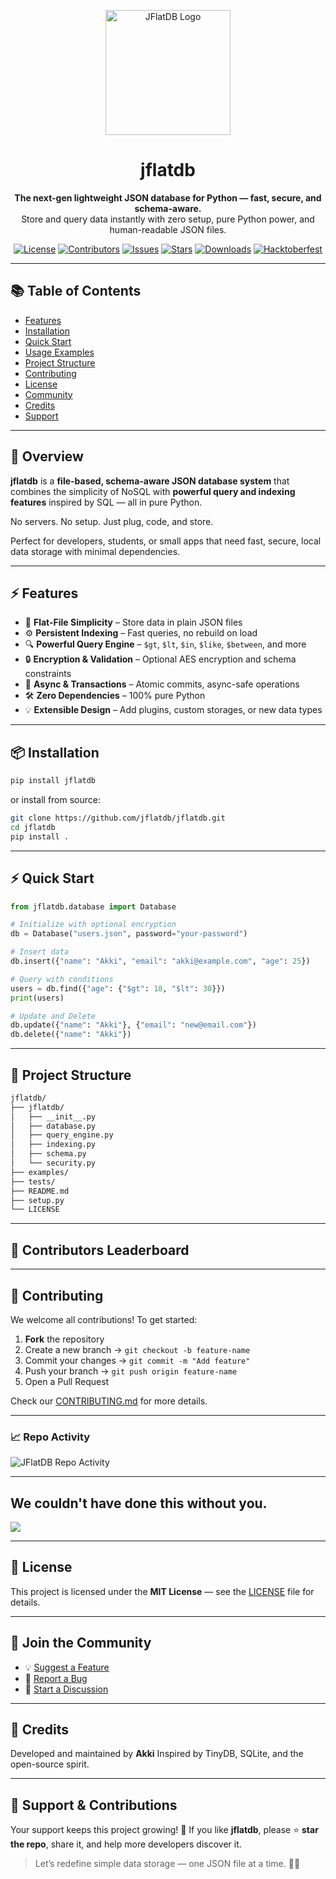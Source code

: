 <p align="center">
  <img src="https://github.com/jflatdb/jflatdb/raw/main/assets/logo/logo.png" width="200" alt="JFlatDB Logo" />
</p>

<h1 align="center">jflatdb</h1>

<p align="center">
  <b>The next-gen lightweight JSON database for Python — fast, secure, and schema-aware.</b><br>
  Store and query data instantly with zero setup, pure Python power, and human-readable JSON files.
</p>

<p align="center">
 <a width="200px" href="https://github.com/jflatdb/jflatdb/blob/main/LICENSE"><img src="https://img.shields.io/github/license/jflatdb/jflatdb" alt="License"></a>
  <a href="https://github.com/jflatdb/jflatdb/graphs/contributors"><img src="https://img.shields.io/github/contributors/jflatdb/jflatdb" alt="Contributors"></a>
  <a href="https://github.com/jflatdb/jflatdb/issues"><img src="https://img.shields.io/github/issues/jflatdb/jflatdb" alt="Issues"></a>
  <a href="https://github.com/jflatdb/jflatdb/stargazers"><img src="https://img.shields.io/github/stars/jflatdb/jflatdb" alt="Stars"></a>
  <a href="https://pypi.org/project/jflatdb/"><img src="https://img.shields.io/pypi/dm/jflatdb" alt="Downloads"></a>
  <a href="https://hacktoberfest.com/"><img src="https://img.shields.io/badge/Hacktoberfest-2025-blueviolet" alt="Hacktoberfest"></a> 
</p>

---

## 📚 Table of Contents

* [Features](#-features)
* [Installation](#-installation)
* [Quick Start](#-quick-start)
* [Usage Examples](#-usage-examples)
* [Project Structure](#-project-structure)
* [Contributing](#-contributing)
* [License](#-license)
* [Community](#-join-the-community)
* [Credits](#-credits)
* [Support](#-support--contributions)

---

## 🚀 Overview

**jflatdb** is a **file-based, schema-aware JSON database system** that combines the simplicity of NoSQL with **powerful query and indexing features** inspired by SQL — all in pure Python.

No servers.
No setup.
Just plug, code, and store.

Perfect for developers, students, or small apps that need fast, secure, local data storage with minimal dependencies.

---

## ⚡ Features

* 🧩 **Flat-File Simplicity** – Store data in plain JSON files
* ⚙️ **Persistent Indexing** – Fast queries, no rebuild on load
* 🔍 **Powerful Query Engine** – `$gt`, `$lt`, `$in`, `$like`, `$between`, and more
* 🔒 **Encryption & Validation** – Optional AES encryption and schema constraints
* 🧠 **Async & Transactions** – Atomic commits, async-safe operations
* 🛠 **Zero Dependencies** – 100% pure Python
* 💡 **Extensible Design** – Add plugins, custom storages, or new data types

---

## 📦 Installation

```bash
pip install jflatdb
```

or install from source:

```bash
git clone https://github.com/jflatdb/jflatdb.git
cd jflatdb
pip install .
```

---

## ⚡ Quick Start

```python
from jflatdb.database import Database

# Initialize with optional encryption
db = Database("users.json", password="your-password")

# Insert data
db.insert({"name": "Akki", "email": "akki@example.com", "age": 25})

# Query with conditions
users = db.find({"age": {"$gt": 18, "$lt": 30}})
print(users)

# Update and Delete
db.update({"name": "Akki"}, {"email": "new@email.com"})
db.delete({"name": "Akki"})
```

---

## 📁 Project Structure

```bash
jflatdb/
├── jflatdb/
│   ├── __init__.py
│   ├── database.py
│   ├── query_engine.py
│   ├── indexing.py
│   ├── schema.py
│   └── security.py
├── examples/
├── tests/
├── README.md
├── setup.py
└── LICENSE
```

---

## 🎉 Contributors Leaderboard

<!-- readme: contributors -start -->

<!-- readme: contributors -end -->

---

## 🤝 Contributing

We welcome all contributions!
To get started:

1. **Fork** the repository
2. Create a new branch → `git checkout -b feature-name`
3. Commit your changes → `git commit -m "Add feature"`
4. Push your branch → `git push origin feature-name`
5. Open a Pull Request

Check our [CONTRIBUTING.md](https://github.com/jflatdb/jflatdb/blob/main/CONTRIBUTING.md) for more details.

---

### 📈 Repo Activity
![JFlatDB Repo Activity](https://repobeats.axiom.co/api/embed/1017142525.svg)

---

## We couldn't have done this without you.
<a href="https://github.com/jflatdb/jflatdb/graphs/contributors">
  <img src="https://contrib.rocks/image?repo=jflatdb/jflatdb" />
</a>

---

## 📄 License

This project is licensed under the **MIT License** — see the [LICENSE](https://github.com/jflatdb/jflatdb/blob/main/LICENSE) file for details.

---

## 💬 Join the Community

* 💡 [Suggest a Feature](https://github.com/jflatdb/jflatdb/issues/new?labels=enhancement)
* 🐞 [Report a Bug](https://github.com/jflatdb/jflatdb/issues/new?labels=bug)
* 💬 [Start a Discussion](https://github.com/jflatdb/jflatdb/discussions)

---

## 🙌 Credits

Developed and maintained by **Akki**
Inspired by TinyDB, SQLite, and the open-source spirit.

---

## 🙏 Support & Contributions

Your support keeps this project growing! 🌱
If you like **jflatdb**, please ⭐ **star the repo**, share it, and help more developers discover it.

> Let’s redefine simple data storage — one JSON file at a time. 💾🚀

